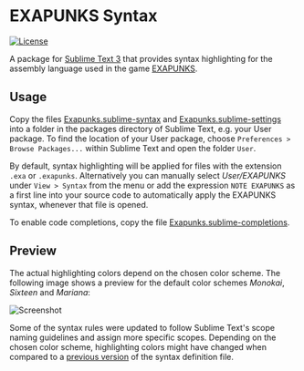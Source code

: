 # EXAPUNKS Syntax

[![License](https://img.shields.io/github/license/jwortmann/exapunks-syntax.svg)](https://github.com/jwortmann/exapunks-syntax/blob/master/LICENSE)

A package for [Sublime Text 3](https://www.sublimetext.com/) that provides syntax highlighting for the assembly language used in the game [EXAPUNKS](http://www.zachtronics.com/exapunks/).

## Usage

Copy the files [Exapunks.sublime-syntax](https://raw.githubusercontent.com/jwortmann/exapunks-syntax/master/Exapunks.sublime-syntax) and [Exapunks.sublime-settings](https://raw.githubusercontent.com/jwortmann/exapunks-syntax/master/Exapunks.sublime-settings) into a folder in the packages directory of Sublime Text, e.g. your User package.
To find the location of your User package, choose `Preferences > Browse Packages...` within Sublime Text and open the folder `User`.

By default, syntax highlighting will be applied for files with the extension `.exa` or `.exapunks`.
Alternatively you can manually select *User/EXAPUNKS* under `View > Syntax` from the menu or add the expression `NOTE EXAPUNKS` as a first line into your source code to automatically apply the EXAPUNKS syntax, whenever that file is opened.

To enable code completions, copy the file [Exapunks.sublime-completions](https://raw.githubusercontent.com/jwortmann/exapunks-syntax/master/Exapunks.sublime-completions).

## Preview

The actual highlighting colors depend on the chosen color scheme.
The following image shows a preview for the default color schemes *Monokai*, *Sixteen* and *Mariana*:

![Screenshot](https://raw.githubusercontent.com/jwortmann/exapunks-syntax/master/screenshot.png)

Some of the syntax rules were updated to follow Sublime Text's scope naming guidelines and assign more specific scopes.
Depending on the chosen color scheme, highlighting colors might have changed when compared to a [previous version](https://github.com/jwortmann/exapunks-syntax/tree/legacy) of the syntax definition file.
